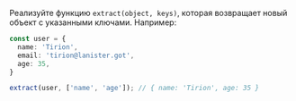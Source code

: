 
Реализуйте функцию `extract(object, keys)`, которая возвращает новый объект с указанными ключами. Например:

```typescript
const user = {
  name: 'Tirion',
  email: 'tirion@lanister.got',
  age: 35,
}

extract(user, ['name', 'age']); // { name: 'Tirion', age: 35 }
```
